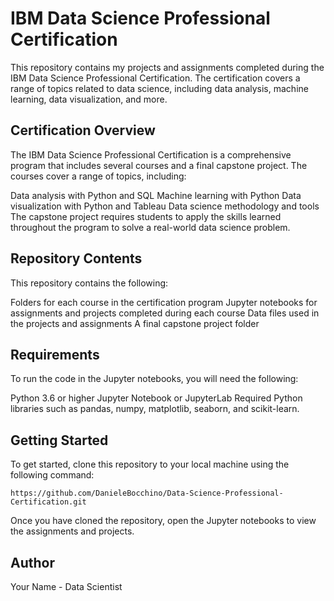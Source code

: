 # IBM Data Science Professional Certification
This repository contains my projects and assignments completed during the IBM Data Science Professional Certification. The certification covers a range of topics related to data science, including data analysis, machine learning, data visualization, and more.

## Certification Overview
The IBM Data Science Professional Certification is a comprehensive program that includes several courses and a final capstone project. The courses cover a range of topics, including:

Data analysis with Python and SQL
Machine learning with Python
Data visualization with Python and Tableau
Data science methodology and tools
The capstone project requires students to apply the skills learned throughout the program to solve a real-world data science problem.

## Repository Contents
This repository contains the following:

Folders for each course in the certification program
Jupyter notebooks for assignments and projects completed during each course
Data files used in the projects and assignments
A final capstone project folder

## Requirements
To run the code in the Jupyter notebooks, you will need the following:

Python 3.6 or higher
Jupyter Notebook or JupyterLab
Required Python libraries such as pandas, numpy, matplotlib, seaborn, and scikit-learn.

## Getting Started
To get started, clone this repository to your local machine using the following command:

```
https://github.com/DanieleBocchino/Data-Science-Professional-Certification.git
```

Once you have cloned the repository, open the Jupyter notebooks to view the assignments and projects.

## Author
Your Name - Data Scientist